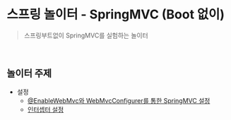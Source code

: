 # 스프링 놀이터 - SpringMVC (Boot 없이)
> 스프링부트없이 SpringMVC를 실험하는 놀이터

<br>

## 놀이터 주제
- 설정
    - [@EnableWebMvc와 WebMvcConfigurer를 통한 SpringMVC 설정](https://github.com/binghe819/spring-learning-sandbox/tree/mvc-noboot-setting-enablewebmvc)
    - [인터셉터 설정](https://github.com/binghe819/spring-learning-sandbox/tree/mvc-noboot-setting-interceptor)
